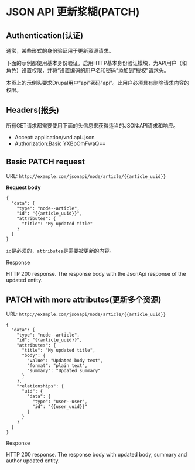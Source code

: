 
JSON API 更新浆糊(PATCH)
====================

## Authentication(认证)
通常，某些形式的身份验证用于更新资源请求。

下面的示例都使用基本身份验证。启用HTTP基本身份验证模块，为API用户（和角色）设置权限，并将“设置编码的用户名和密码”添加到“授权”请求头。

本页上的示例头要求Drupal用户“api”密码“api”。此用户必须具有删除请求内容的权限。

## Headers(报头)
所有GET请求都需要使用下面的头信息来获得适当的JSON:API请求和响应。

* Accept: application/vnd.api+json
* Authorization:Basic YXBpOmFwaQ==

## Basic PATCH request
URL: `http://example.com/jsonapi/node/article/{{article_uuid}}`

**Request body**
```
{
  "data": {
    "type": "node--article",
    "id": "{{article_uuid}}",
    "attributes": {
      "title": "My updated title"
    }
  }
}
```
`id`是必须的，`attributes`是需要被更新的内容。

Response

HTTP 200 response. The response body with the JsonApi response of the updated entity.

## PATCH with more attributes(更新多个资源)
URL: `http://example.com/jsonapi/node/article/{{article_uuid}}`
```
{
  "data": {
    "type": "node--article",
    "id": "{{article_uuid}}",
    "attributes": {
      "title": "My updated title",
      "body": {
        "value": "Updated body text",
        "format": "plain_text",
        "summary": "Updated summary"
      }
    },
    "relationships": {
      "uid": {
        "data": {
          "type": "user--user",
          "id": "{{user_uuid}}"
        }
      }
    }
  }
}
```

Response

HTTP 200 response. The response body with updated body, summary and author updated entity.